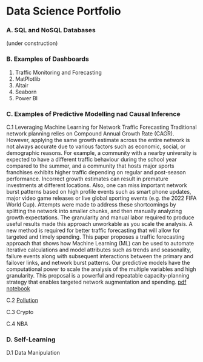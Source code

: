 # Data Science Portfolio

### A. SQL and NoSQL Databases
(under construction)

### B. Examples of Dashboards
1. Traffic Monitoring and Forecasting
2. MatPlotlib
3. Altair
4. Seaborn
5. Power BI

### C. Examples of Predictive Modelling nad Causal Inference
C.1 Leveraging Machine Learning for Network Traffic Forecasting
Traditional network planning relies on Compound Annual Growth Rate (CAGR). However, applying the same growth estimate across the entire network is not always accurate due to various factors such as economic, social, or demographic reasons. For example, a community with a nearby university is expected to have a different traffic behaviour during the school year compared to the summer, and a community that hosts major sports franchises exhibits higher traffic depending on regular and post-season performance. 
Incorrect growth estimates can result in premature investments at different locations. Also, one can miss important network burst patterns based on high profile events such as smart phone updates, major video game releases or live global sporting events (e.g. the 2022 FIFA World Cup). Attempts were made to address these shortcomings by splitting the network into smaller chunks, and then manually analyzing growth expectations. The granularity and manual labor required to produce useful results made this approach unworkable as you scale the analysis. A new method is required for better traffic forecasting that will allow for targeted and timely spending.
This paper proposes a traffic forecasting approach that shows how Machine Learning (ML) can be used to automate iterative calculations and model attributes such as trends and seasonality, failure events along with subsequent interactions between the primary and failover links, and network burst patterns. Our predictive models have the computational power to scale the analysis of the multiple variables and high granularity. This proposal is a powerful and repeatable capacity-planning strategy that enables targeted network augmentation and spending.
[pdf]()
[notebook]()

C.2 [Pollution](https://github.com/dianeMADS/capstone)

C.3 Crypto

C.4 NBA

### D. Self-Learning
D.1 Data Manipulation
